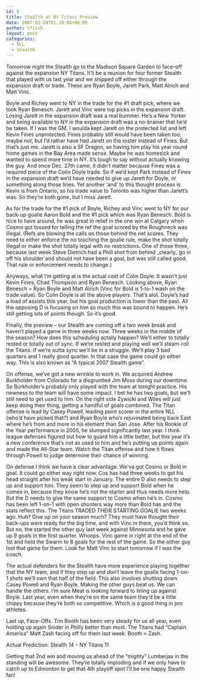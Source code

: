 ```yaml
---
id: 6
title: Stealth at NY Titans Preview
date: 2007-02-24T01:10:04+00:00
author: tfitch
layout: post
categories:
  - NLL
  - Stealth
---
```

Tomorrow night the Stealth go to the Madison Square Garden to face-off against the expansion NY Titans.  It&#8217;ll be a reunion for four former Stealth that played with us last year and we shipped off either through the expansion draft or trade.  These are Ryan Boyle, Jarett Park, Matt Alrich and Matt Vinc.

Boyle and Richey went to NY in the trade for the #1 draft pick, where we took Ryan Benesch.  Jarett and Vinc were top picks in the expansion draft.  Losing Jarett in the expansion draft was a real bummer.  He&#8217;s a New Yorker and being available to NY in the expansion draft was a no-brainer that he&#8217;d be taken.  If I was the GM, I woulda kept Jarett on the protected list and left Kevin Fines unprotected.  Fines probably still would have been taken too, maybe not, but I&#8217;d rather have had Jarett on the roster instead of Fines.  But that&#8217;s just me.  Jarett is also a SF Dragon, so having him play his year round home games in the Bay Area made sense.  Maybe he was homesick and wanted to spend more time in NY.  It&#8217;s tough to say without actually knowing the guy.  And once Dec. 27th came, it didn&#8217;t matter because Fines was a required piece of the Colin Doyle trade.  So if we&#8217;d kept Park instead of Fines in the expansion draft we&#8217;d have needed to give up Jarett for Doyle, or something along those lines.  Yet another &#8216;and&#8217; to this thought process is Kevin is from Ontario, so his trade value to Toronto was higher than Jarett&#8217;s was.  So they&#8217;re both gone, but I miss Jarett.

As for the trade for the #1 pick of Boyle, Richey and Vinc went to NY for our back-up goalie Aaron Bold and the #1 pick which was Ryan Benesch.  Bold is nice to have around, he was great in relief in the one win at Calgary when Cosmo got tossed for telling the ref the goal scored by the Roughneck was illegal.  (Refs are blowing the calls on those behind the net scores.  They need to either enforce the no touching the goalie rule, make the shot totally illegal or make the shot totally legal with no restrictions.  One of those three, because last week Steve Dietrich had a Phill shot from behind \_clearly\_ go in off his shoulder and should not have been a goal, but was still called good.  That rule or enforcement needs to change.)

Anyways, what I&#8217;m getting at is the actual cost of Colin Doyle.  It wasn&#8217;t just Kevin Fines, Chad Thompson and Ryan Benesch.  Looking above, Ryan Benesch = Ryan Boyle and Matt Alrich (Vinc for Bold is 1-to-1 wash on the trade value).  So Colin Doyle is all the above players.  That&#8217;s alot.  Doyle&#8217;s had a load of assists this year, but his goal production is lower than the past.  All the opposing D is focusing on him so much this was bound to happen.  He&#8217;s still getting lots of points though.  So it&#8217;s good.

Finally, the preview &#8211; our Stealth are coming off a two week break and haven&#8217;t played a game in three weeks now.  Three weeks in the middle of the season?  How does this scheduling actally happen?  We&#8217;ll either to totally rested or totally out of sync.  If we&#8217;re rested and playing well we&#8217;ll steam-roll the Titans.  If we&#8217;re outta sync we&#8217;ll be in a struggle.  We&#8217;ll play 3 bad quarters and 1 really good quarter.  In that case the game could go either way.  This is also known as &#8220;A typical 2007 Stealth game&#8221;.

On offense, we&#8217;ve got a new wrinkle to work in.  We acquired Andrew Burkholder from Colorado for a disgruntled Jim Moss during our downtime.  So Burkholder&#8217;s probably only played with the team at tonight practice.  His newness to the team will have some impact.  I bet he has two goals, but we&#8217;ll still need to get used to him.  On the right side Zywicki and Wiles will just keep doing their thing, getting a handful of goals combined.  The Titan offense is lead by Casey Powell, leading point scorer in the entire NLL (who&#8217;d have picked that?) and Ryan Boyle who&#8217;s rejuvinated being back East where he&#8217;s from and more in his element than San Jose.  After his Rookie of the Year performance in 2005, he slumped significantly last year.  I think league defenses figured out how to guard him a little better, but this year it&#8217;s a new conference that&#8217;s not as used to him and he&#8217;s putting up points again and made the All-Star team.  Watch the Titan offense and how it flows through Powell to judge determine their chance of winning.

On defense I think we have a clear advantage.  We&#8217;ve got Cosmo or Bold in goal.  It could go either way right now.  Cos has had three weeks to get his head straight after his weak start in January.  The entire D also needs to step up and support him.  They seem to step up and support Bold when he comes in, because they know he&#8217;s not the starter and thus needs more help.  But the D needs to give the same support to Cosmo when he&#8217;s in.  Cosmo has been left 1-on-1 with open shooters way more than Bold has and the stats reflect this.  The Titans TRADED THEIR STARTING GOALIE two weeks ago.  Huh?  Give up on your season much?  They must have thought their back-ups were ready for the big time, and with Vinc in there, you&#8217;d think so.  But no, the started the other guy last week against Minnesota and he gave up 9 goals in the first quarter. Whoops.  Vinc game in right at the end of the 1st and held the Swarm to 8 goals for the rest of the game.  So the either guy lost that game for them.  Look for Matt Vinc to start tomorrow if I was the coach.

The actual defenders for the Stealth have more experience playing together that the NY team, and if they step up and don&#8217;t leave the goalie facing 1-on-1 shots we&#8217;ll own that half of the field.  This also involves shutting down Casey Powell and Ryan Boyle.  Making the other guys beat us.  We can handle the others.  I&#8217;m sure Meat is looking forward to lining up against Boyle.  Last year, even when they&#8217;re on the same team they&#8217;d be a little chippy because they&#8217;re both so competitive.  Which is a good thing in pro athletes.

Last up, Face-Offs.  Tim Booth has been very steady for us all year, even holding up again Snider in Philly better than most.  The Titans had &#8220;Captain America&#8221; Matt Zash facing off for them last week.  Booth > Zash.

Actual Prediction: Stealth 14 &#8211; NY Titans 11

Getting that 2nd win and moving us ahead of the &#8220;mighty&#8221; Lumberjax in the standing will be awesome.  They&#8217;re totally imploding and if we only have to catch up to Edmonton to get that 4th playoff spot I&#8217;ll be one happy Stealth fan!
